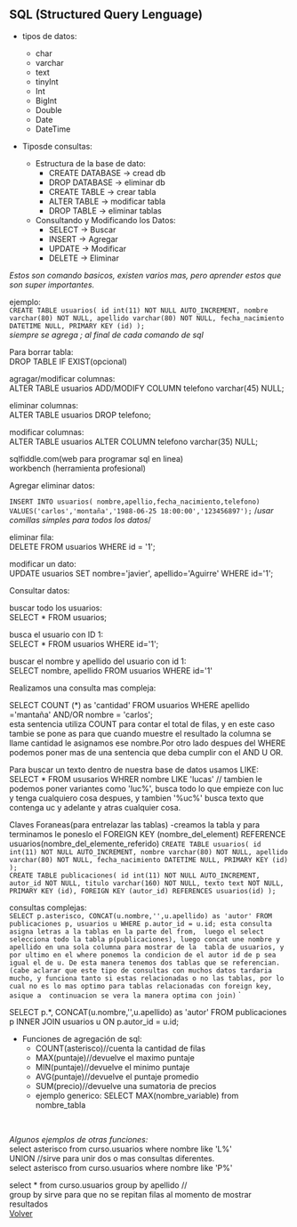 ## SQL (Structured Query Lenguage)

- tipos de datos:
	- char
	- varchar
	- text
	- tinyInt
	- Int
	- BigInt
	- Double
	- Date
	- DateTime

- Tiposde consultas:
	- Estructura de la base de dato:
	  - CREATE DATABASE -> cread db
	  - DROP DATABASE -> eliminar db
	  - CREATE TABLE -> crear tabla
	  - ALTER TABLE -> modificar tabla
	  - DROP TABLE -> eliminar tablas
	- Consultando y Modificando los Datos:
	  - SELECT -> Buscar
	  - INSERT -> Agregar
	  - UPDATE -> Modificar
	  - DELETE -> Eliminar

*Estos son comando basicos, existen varios mas, pero aprender estos que son super importantes.*<br>

ejemplo:<br>
`CREATE TABLE usuarios(
id int(11) NOT NULL AUTO_INCREMENT,
nombre varchar(80) NOT NULL,
apellido varchar(80) NOT NULL,
fecha_nacimiento DATETIME NULL,
PRIMARY KEY (id)
);`<br>
*siempre se agrega ; al final de cada comando de sql*

Para borrar tabla:<br>
DROP TABLE IF EXIST(opcional)<br>

agragar/modificar columnas:<br>
ALTER TABLE usuarios ADD/MODIFY COLUMN telefono varchar(45) NULL;<br>

eliminar columnas:<br>
ALTER TABLE usuarios DROP telefono;<br>

modificar columnas:<br>
ALTER TABLE usuarios ALTER COLUMN telefono varchar(35) NULL;<br>

sqlfiddle.com(web para programar sql en linea)<br>
workbench (herramienta profesional)<br>

Agregar eliminar datos:<br>

`INSERT INTO usuarios(
nombre,apellio,fecha_nacimiento,telefono)
VALUES('carlos','montaña','1988-06-25 18:00:00','123456897');` /*usar comillas simples para todos los datos*/<br>

eliminar fila:<br>
DELETE FROM usuarios WHERE id = '1';<br>

modificar un dato:<br>
UPDATE usuarios
SET nombre='javier',
apellido='Aguirre'
WHERE id='1';

Consultar datos:<br>

buscar todo los usuarios:<br>
SELECT * FROM usuarios;<br>

busca el usuario con ID 1:<br>
SELECT * FROM usuarios WHERE id='1';<br>

buscar el nombre y apellido del usuario con id 1:<br>
SELECT nombre, apellido FROM usuarios WHERE id='1'<br>

Realizamos una consulta mas compleja:<br>

SELECT COUNT (*) as 'cantidad' FROM usuarios WHERE apellido ='mantaña' AND/OR nombre = 'carlos'; <br>
esta sentencia utiliza COUNT para contar el total de filas, y en este caso tambie se pone as para que cuando muestre el resultado la columna se llame cantidad le asignamos ese nombre.Por otro lado despues del WHERE podemos poner mas de una sentencia que deba cumplir con el AND U OR.<br>

Para buscar un texto dentro de nuestra base de datos usamos LIKE:<br>
SELECT * FROM ususarios WHRER nombre LIKE 'lucas' // tambien le podemos poner variantes como 'luc%', busca todo lo que empieze con luc y tenga cualquiero cosa despues, y tambien '%uc%' busca texto que contenga uc y adelante y atras cualquier cosa.<br>

Claves Foraneas(para entrelazar las tablas)
 -creamos la tabla y para terminamos le poneslo el FOREIGN KEY (nombre_del_element) REFERENCE usuarios(nombre_del_elemente_referido)
  `CREATE TABLE usuarios(
id int(11) NOT NULL AUTO_INCREMENT,
nombre varchar(80) NOT NULL,
apellido varchar(80) NOT NULL,
fecha_nacimiento DATETIME NULL,
PRIMARY KEY (id)
);`<br>
`CREATE TABLE publicaciones(
id int(11) NOT NULL AUTO_INCREMENT,
autor_id NOT NULL,
titulo varchar(160) NOT NULL,
texto text NOT NULL,
PRIMARY KEY (id),
FOREIGN KEY (autor_id) REFERENCES usuarios(id)
);`<br>

consultas complejas:<br>
`SELECT p.asterisco,
CONCAT(u.nombre,'',u.apellido) as 'autor'
FROM publicaciones p, usuarios u
WHERE p.autor_id = u.id;
	esta consulta asigna letras a la tablas en la parte del from, 
	luego el select selecciona todo la tabla p(publicaciones), luego
	concat une nombre y apellido en una sola columna para mostrar de la 
	tabla de usuarios, y por ultimo en el where ponemos la condicion
	de el autor id de p sea igual el de u. De esta manera tenemos dos
	tablas que se referencian.(cabe aclarar que este tipo de consultas con muchos
	datos tardaria mucho, y funciona tanto si estas relacionadas o no las tablas, por
	lo cual no es lo mas optimo para tablas relacionadas con foreign key, asique a 
	continuacion se vera la manera optima con join)`
	`
<br>

SELECT p.*,
CONCAT(u.nombre,'',u.apellido) as 'autor'
FROM publicaciones p INNER JOIN usuarios u
ON p.autor_id = u.id; <br>

- Funciones de agregación de sql:
	- COUNT(asterisco)//cuenta la cantidad de filas
	- MAX(puntaje)//devuelve el maximo puntaje
	- MIN(puntaje)//devuelve el minimo puntaje
	- AVG(puntaje)//devuelve el puntaje promedio
	- SUM(precio)//devuelve una sumatoria de precios<br>
	- ejemplo generico:
		SELECT MAX(nombre_variable) from nombre_tabla
<br>

*Algunos ejemplos de otras funciones:*<br>
select asterisco from curso.usuarios where nombre like 'L%'<br>
UNION //sirve para unir dos o mas consultas diferentes.<br>
select asterisco from curso.usuarios where nombre like 'P%'<br>

select * from curso.usuarios group by apellido // <br>group by sirve para que no se repitan filas al momento de mostrar resultados<br>
[Volver](../README.md)
